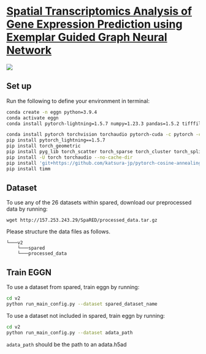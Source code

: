 # [Spatial Transcriptomics Analysis of Gene Expression Prediction using Exemplar Guided Graph Neural Network](./doc/eggn.pdf)
![](doc/coverpage2.jpg)

## Set up

Run the following to define your environment in terminal:

```bash
conda create -n eggn python=3.9.4
conda activate eggn
conda install pytorch-lightning=1.5.7 numpy=1.23.3 pandas=1.5.2 tifffile=2021.7.2 pillow=9.3.0 scanpy=1.9.1 -c conda-forge

conda install pytorch torchvision torchaudio pytorch-cuda -c pytorch -c nvidia
pip install pytorch_lightning==1.5.7
pip install torch_geometric
pip install pyg_lib torch_scatter torch_sparse torch_cluster torch_spline_conv -f https://data.pyg.org/whl/torch-2.0.0+cu117.html
pip install -U torch torchaudio --no-cache-dir
pip install 'git+https://github.com/katsura-jp/pytorch-cosine-annealing-with-warmup'
pip install timm
```

## Dataset

To use any of the 26 datasets within spared, download our preprocessed data by running:
```
wget http://157.253.243.29/SpaRED/processed_data.tar.gz
```

Please structure the data files as follows.
```
└───v2
    └───spared
	└───processed_data
```
## Train EGGN

To use a dataset from spared, train eggn by running:
```bash
cd v2
python run_main_config.py --dataset spared_dataset_name
```

To use a dataset not included in spared, train eggn by running:
```bash
cd v2
python run_main_config.py --dataset adata_path
```
`adata_path` should be the path to an adata.h5ad


